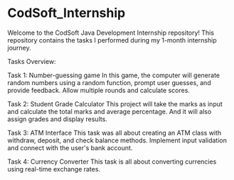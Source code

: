 # CodSoft_Internship
Welcome to the CodSoft Java Development Internship repository! This repository contains the tasks I performed during my 1-month internship journey.

Tasks Overview:

Task 1: 
Number-guessing game
In this game, the computer will generate random numbers using a random function, prompt user guesses, and provide feedback.
Allow multiple rounds and calculate scores.

Task 2: 
Student Grade Calculator
This project will take the marks as input and calculate the total marks and average percentage.
And it will also assign grades and display results.

Task 3: 
ATM Interface
This task was all about creating an ATM class with withdraw, deposit, and check balance methods.
Implement input validation and connect with the user's bank account.

Task 4: 
Currency Converter
This task is all about converting currencies using real-time exchange rates.
